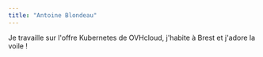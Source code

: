 ```yaml
---
title: "Antoine Blondeau"
---
```


Je travaille sur l'offre Kubernetes de OVHcloud, j'habite à Brest et
j'adore la voile !
